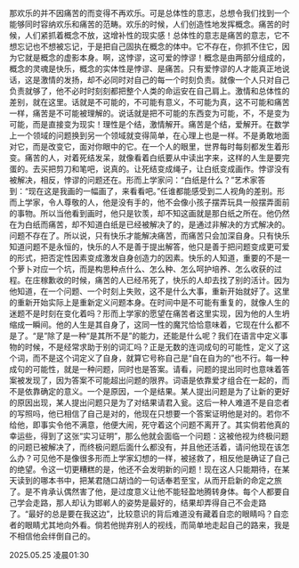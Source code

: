 那欢乐的并不因痛苦的而变得不再欢乐。可是总体性的意志，总想令我们找到一个能够同时容纳欢乐和痛苦的范畴。欢乐的时候，人们创造性地发挥概念。痛苦的时候，人们紧抓着概念不放，这增补性的现实感！总体性的意志是痛苦的意志，它不想忘记也不想被忘记，于是把自己固执在概念的体中。它不存在，你抓不住它，因为它就是概念的虚影本身。啊，这悖谬，这可爱的悖谬！概念是由两部分组成的，概念的灵魂是快乐，概念的实体性是悖谬、是痛苦。只有爱悖谬的人才能真正地说话，这是激情的发扬，却不必同时对自己的每一个时刻负责。就像一个人只对自己负责就够了，他不必时时刻刻都把整个人类的命运安在自己肩上。激情和总体性的差别，就在这里。话就是不可能的，不可能有意义，不可能为真，这不可能和痛苦一样，痛苦是不可能被理解的。说话就是把不可能的东西变为可能，不，不是变为可能，而是直接变为现实！理性是个结，激情解开。痛苦是个结，爱解开。在数学上一个领域的问题换到另一个领域就变得简单，在心理上也是一样。不是勇敢地面对它，而是改变它，面对你眼中的它。在一个人的眼里，世界每时每刻都发生着形变。痛苦的人，对着死结发呆，就像看着白纸要从中读出字来，这样的人生是要完蛋的。去买把剪刀和笔吧，说真的。让死结变成绳子，让白纸变成画作。悖谬没有被解决，相反，悖谬的问题还在。形而上学家问：“白纸是什么？”艺术家答到：“现在这是我画的一幅画了，来看看吧。”任谁都能感受到二人视角的差别。形而上学家，令人尊敬的人，他是没有手的，他不会像小孩子摆弄玩具一般摆弄面前的事物。所以当他看到画时，他只是钦羡，却不知这画就是那白纸之所在。他仍然在为白纸而痛苦，却不知道白纸是已经被解决了的，是通过非解决的方式解决的。问题不存在了。所以说，只有快乐才能解决痛苦，而痛苦只会加深自身。只有快乐知道问题不是永恒的，快乐的人不是善于提出解答，他只是善于把问题变成更可爱的形式，把否定性因素变成激发自身创造力的因素。快乐的人知道，重要的不是一个萝卜对应一个坑，而是构思种点什么、怎么种、怎么呵护培养、怎么收获的过程。在庄稼歉收的时候，痛苦的人已经吊死了，快乐的人却去找了别的活计。因为他知道，在一个问题、一个时刻上失败，这不是什么大事，重新开始就好了。这里的重新开始实际上是重新定义问题本身。在时间中是不可能有重复的，就像人生的迷题不是时刻在变化着吗？形而上学家的愿望在痛苦者这里实现，因为他的人生坍缩成一瞬间。他的人生是其自身了，这同一性的魔咒恰恰意味着，它现在什么都不是了。“是”除了是一种“是其所不是”的能力，还能是什么呢？我们在语言中定义事物的时候，不是经常求助于别的词汇吗？正是无数的连词成句的可能性，定义了这个词，而不是这个词定义了自身，就算它号称自己是“自在自为的”也不行。每一种成句的可能性，就是一种问题，同时也是答案。请看，问题的提出同时也意味着答案被发现了，因为答案不可能超出问题的限界。词语是依靠爱才组合在一起的，而不是依靠确定的意义。一个是原因，一个是结果。某人提出问题是为了让新的更好的原因出现，某人提出问题只是为了对结果请君入瓮。这后一种人难道不是自恋者的写照吗，他已相信了自己是对的，他现在只想要一个答案证明他是对的。若你不给他，即事实令他不满意，他便大闹，死守着这个问题不离开了。其实倘若他真的幸运些，得到了这张“实习证明”，那么他就会面临一个问题：这被他视为终极问题的问题已被解决了，而终极问题后面什么都没有，并且他还活着，请问他现在该怎么办？可见他不是像很多形而上学家幻想的一样，被拯救了，相反他是确证了自己的绝望。令这一切更糟糕的是，他还不会发明新的问题！现在这人只能期待，在某天读到的哪本书中，把某君随口胡诌的一句话奉若至宝，从而开启新的命定之旅了。是不肯承认偶然害了他，是过度意义让他不能轻盈地腾转身体。每个人都要自己学会走路，那人却认为邯郸人的姿势是最好的，结果却弄得自己不会走路了。“最好的总是要在我这边”，比较意识的背后难道没有藏着自恋的眼睛吗？自恋者的眼睛尤其地向外看。倘若他抛弃别人的视线，而简单地走起自己的路来，我是不相信他会绊倒自己的。

2025.05.25 凌晨01:30

